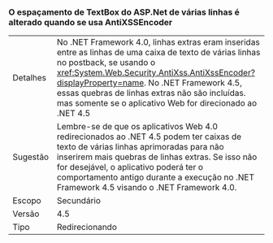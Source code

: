 ### <a name="multi-line-aspnet-textbox-spacing-changed-when-using-antixssencoder"></a>O espaçamento de TextBox do ASP.Net de várias linhas é alterado quando se usa AntiXSSEncoder

|   |   |
|---|---|
|Detalhes|No .NET Framework 4.0, linhas extras eram inseridas entre as linhas de uma caixa de texto de várias linhas no postback, se usando o <xref:System.Web.Security.AntiXss.AntiXssEncoder?displayProperty=name>. No .NET Framework 4.5, essas quebras de linhas extras não são incluídas. mas somente se o aplicativo Web for direcionado ao .NET 4.5|
|Sugestão|Lembre-se de que os aplicativos Web 4.0 redirecionados ao .NET 4.5 podem ter caixas de texto de várias linhas aprimoradas para não inserirem mais quebras de linhas extras. Se isso não for desejável, o aplicativo poderá ter o comportamento antigo durante a execução no .NET Framework 4.5 visando o .NET Framework 4.0.|
|Escopo|Secundário|
|Versão|4.5|
|Tipo|Redirecionando|

